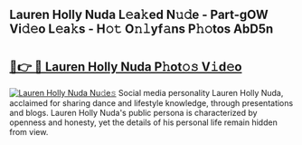 ## Lauren Holly Nuda L𝚎a𝚔ed N𝚞𝚍e - Part-gOW Vi𝚍𝚎o L𝚎a𝚔s - H𝚘𝚝 O𝚗𝚕yf𝚊ns P𝚑𝚘tos AbD5n

# <h2><a href="http://kfdi2d7.oniu.top/?m=Lauren+Holly+Nuda">🔗👉 🔴 Lauren Holly Nuda P𝚑ot𝚘𝚜 V𝚒d𝚎o</a></h2>

[![Lauren Holly Nuda Nu𝚍e𝚜](https://i.imgur.com/0qMVB7G.gif)](http://kfdi2d7.oniu.top/?m=Lauren+Holly+Nuda)
Social media personality Lauren Holly Nuda, acclaimed for sharing dance and lifestyle knowledge, through presentations and blogs. Lauren Holly Nuda's public persona is characterized by openness and honesty, yet the details of his personal life remain hidden from view.  
